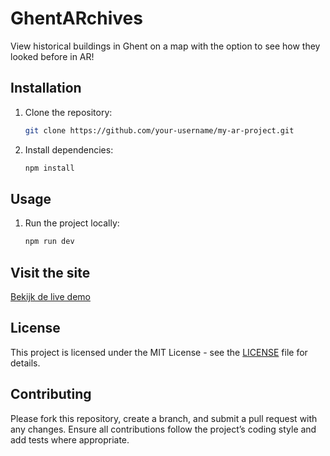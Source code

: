 # GhentARchives

View historical buildings in Ghent on a map with the option to see how they looked before in AR!

## Installation

1. Clone the repository:
   ```bash
   git clone https://github.com/your-username/my-ar-project.git
   ```
2. Install dependencies:
   ```bash
   npm install
   ```

## Usage

1. Run the project locally:
   ```bash
   npm run dev
   ```

## Visit the site
[Bekijk de live demo](https://ghentarchives.thiandhaene.ikdoeict.be/)

## License

This project is licensed under the MIT License - see the [LICENSE](LICENSE) file for details.

## Contributing

Please fork this repository, create a branch, and submit a pull request with any changes. Ensure all contributions follow the project’s coding style and add tests where appropriate.

